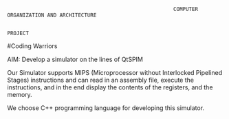                                                           COMPUTER ORGANIZATION AND ARCHITECTURE 

                                                                          PROJECT 

#Coding Warriors 

AIM: Develop a simulator on the lines of QtSPIM  

 

Our Simulator supports MIPS (Microprocessor without Interlocked Pipelined Stages) instructions and can read in an assembly file, execute the instructions, and in the end display the contents of the registers, and the memory. 

We choose C++ programming language for developing this simulator. 

